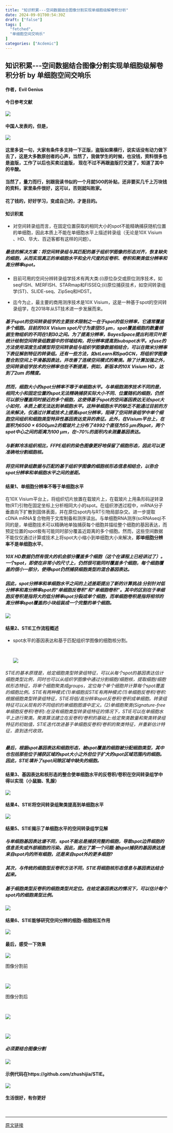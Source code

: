 ```yaml
---
title: "知识积累---空间数据结合图像分割实现单细胞级解卷积分析"
date: 2024-09-01T00:54:39Z
draft: ["false"]
tags: [
  "fetched",
  "单细胞空间交响乐"
]
categories: ["Acdemic"]
---
```

知识积累---空间数据结合图像分割实现单细胞级解卷积分析 by 单细胞空间交响乐
------
<div><h4>作者，Evil Genius</h4><h4>今日参考文献</h4><p><img data-imgfileid="100009046" data-ratio="0.5254010695187166" data-src="https://mmbiz.qpic.cn/mmbiz_jpg/srXAibe95Mmmib1unZbs7Yk3iakIrKjntjk5RkTpSoRBAxOicwicicvqwIV7Hy1jmVmY2e1SNSDnhQHQ4NY5hny8GbZQ/640?wx_fmt=other&amp;from=appmsg" data-type="other" data-w="748" src="https://mmbiz.qpic.cn/mmbiz_jpg/srXAibe95Mmmib1unZbs7Yk3iakIrKjntjk5RkTpSoRBAxOicwicicvqwIV7Hy1jmVmY2e1SNSDnhQHQ4NY5hny8GbZQ/640?wx_fmt=other&amp;from=appmsg"></p><h4>中国人发表的，但是，</h4><p><img data-imgfileid="100009045" data-ratio="0.07976653696498054" data-src="https://mmbiz.qpic.cn/mmbiz_jpg/srXAibe95Mmmib1unZbs7Yk3iakIrKjntjkleozib0f19N8Z93d5YC7GwCp4vQP2dAicXJ799EBHicp8apsU5hZcxicLA/640?wx_fmt=other&amp;from=appmsg" data-type="other" data-w="1028" src="https://mmbiz.qpic.cn/mmbiz_jpg/srXAibe95Mmmib1unZbs7Yk3iakIrKjntjkleozib0f19N8Z93d5YC7GwCp4vQP2dAicXJ799EBHicp8apsU5hZcxicLA/640?wx_fmt=other&amp;from=appmsg"></p><h4>这里多说一句，大家有条件多支持一下正版，盗版如果横行，说实话没有动力做下去了，这是大多数原创者的心声，当然了，我做学生的时候，也没钱，资料很多也是盗版，工作了以后也买卖过盗版， 现在不过不再跟盗版打交道了，知道了其中的辛酸。</h4><h4>当然了，量力而行，别跟我读书似的一个月就500的补贴，还非要买几千上万块钱的资料，家里条件很好，这可以，否则就叫败家。</h4><h4><span>花了钱的，好好学习，变成自己的，才是目的。</span></h4><h4>知识积累</h4><ul><li><p>对空间转录组而言，<span>在固定位置获取的相同大小的spot不能精确捕获随机位置的单细胞，因此本质上不能在单细胞水平上描述转录组（无论是10X Visium 、HD、华大、百迈客都有这样的问题）。</span></p></li></ul><h5>最佳的解决方案：<span>将空间转录组与其匹配的基于组织学图像的形态对齐</span>，恢复缺失的细胞，从而实现真正的单细胞水平和全片尺度的反卷积、卷积和聚类低分辨率和高分辨率spot。</h5><ul><li><p>目前可用的空间分辨转录组学技术有两大类:(i)原位杂交或原位测序技术，如seqFISH、MERFISH、STARmap和FISSEQ;(ii)原位捕获技术，如空间转录组学(ST)、SLIDE-seq、ZipSeq和HDST。</p></li><li><p>迄今为止，最主要的商用测序技术是10X Visium，这是一种基于spot的空间转录组学，在2018年从ST技术进一步发展而来。</p></li></ul><h5>基于spot的空间转录组学的主要技术限制之一在于spot的低分辨率，它通常覆盖多个细胞。目前的10X Visium spot尺寸为直径55 μm，spot覆盖细胞的数量根据生物组织的不同在1到30之间。为了提高分辨率，BayesSpace提出利用贝叶斯统计绘制空间转录组数据中的邻域结构，将分辨率提高到subspot水平。xfuse的方法使用深度生成模型将空间转录组与组织学图像数据相结合，可以在微米分辨率下表征解剖特征的转录组。还有一些方法，如stLearn和SpaGCN，将组织学图像整合到空间上平滑基因表达，并改善了连续空间模式的聚类。除了计算加强之外，空间转录组学技术的分辨率也在不断提高，例如，新版本的10X Visium HD，达到了2um 的精度。</h5><h5>然而，细胞大小的spot分辨率不等于单细胞水平。与单细胞测序技术不同的是，相同大小和固定位置的spot无法精确捕获实际大小不同、位置随机的细胞，仍然可以部分覆盖同时接近的多个细胞，<span>这使得基于spot的空间基因表达无论spot大小如何，本质上都无法达到单细胞水平。</span>这种单细胞水平的缺乏不能通过目前的方法来解决，仅通过计算或技术上提高spot分辨率，阻碍了空间转录组学中单个细胞空间组织和细胞类型特异性基因表达变异的表征。此外，在Visium平台上，在面积为6500 × 6500μm<span>2</span>的载玻片上分布了4992个直径为55 μm的spot，两个spot中心之间的距离为100 μm，<span>在~70%的面积内未测量基因表达。</span></h5><h5>与新鲜冷冻组织相比，FFPE组织的染色图像更好地保留了细胞形态，因此可以更准确地分割细胞核。</h5><h5>将<span>空间转录组数据与匹配的基于组织学图像的细胞核形态信息相结合，以弥合spot分辨率和单细胞水平之间的差距。</span></h5><h4>结果1、<span>单细胞分辨率不等于单细胞水平</span></h4><p>在10X Visium平台上，将组织切片放置在载玻片上，在载玻片上用条形码逆转录物(RT)引物在固定坐标上分析相同大小的spot。在组织渗透过程中，mRNA分子垂直向下扩散到固体表面，并在原位spot内与RT引物局部杂交。进一步提取cDNA mRNA复合物用于文库制备和测序读出。与单细胞RNA测序(scRNAseq)不同的是，单细胞技术可以精确地单独捕获每个细胞并描绘整个细胞的基因表达，而预定位置的spot极有可能同时部分覆盖近距离的多个细胞。然而，这些空间数据不能仅仅通过计算或技术上将spot大小缩小到单细胞大小来解决，<strong><span>即单细胞分辨率不是单细胞水平</span></strong>。</p><h5><span>10X HD数据仍然有很大的机会部分覆盖多个细胞（这个在课程上已经讲过了）。一个spot，即使在非常小的尺寸上，仍然很可能同时覆盖多个细胞，每个细胞覆盖的很小一部分，使得spot仍然捕获细胞类型的混合基因表达。</span></h5><h5>因此，spot分辨率和单细胞水平之间的上述差距提出了新的计算挑战:分别针对低分辨率和高分辨率spot的“单细胞反卷积”和“单细胞卷积”。其中的区别在于<span>单细胞反卷积是指将大的低分辨率spot分裂成单个细胞，而单细胞卷积是指将相邻的高分辨率spot覆盖的小块组装成一个完整的单个细胞。</span></h5><p><img data-imgfileid="100009047" data-ratio="0.8156638013371538" data-src="https://mmbiz.qpic.cn/mmbiz_jpg/srXAibe95Mmmib1unZbs7Yk3iakIrKjntjkibQnG8VSJe2oxvV2BDWfUY7SlUNJdTuf8SYSIiaJt4K5aguET7rmCklQ/640?wx_fmt=other&amp;from=appmsg" data-type="other" data-w="1047" src="https://mmbiz.qpic.cn/mmbiz_jpg/srXAibe95Mmmib1unZbs7Yk3iakIrKjntjkibQnG8VSJe2oxvV2BDWfUY7SlUNJdTuf8SYSIiaJt4K5aguET7rmCklQ/640?wx_fmt=other&amp;from=appmsg"></p><h4>结果2、STIE工作流程概述</h4><ul><li><p>spot水平的基因表达和基于匹配组织学图像的细胞核分割。</p><p><br></p><p><img data-imgfileid="100009048" data-ratio="0.9546296296296296" data-src="https://mmbiz.qpic.cn/mmbiz_jpg/srXAibe95Mmmib1unZbs7Yk3iakIrKjntjkQ3DemND7PiaXkmKtywrSbZ8IgC0GPY2TgxF1azHdbO6XcSs2N5cJ2Sg/640?wx_fmt=other&amp;from=appmsg" data-type="other" data-w="1080" src="https://mmbiz.qpic.cn/mmbiz_jpg/srXAibe95Mmmib1unZbs7Yk3iakIrKjntjkQ3DemND7PiaXkmKtywrSbZ8IgC0GPY2TgxF1azHdbO6XcSs2N5cJ2Sg/640?wx_fmt=other&amp;from=appmsg"></p></li></ul><h6>STIE的基本原理是，给定细胞类型转录组特征，可以从每个spot的基因表达估计细胞类型比例，同时也可以从组织学图像中通过分割细胞/细胞核，提取细胞/细胞核形态特征，将单个细胞聚类成groups，定位每个单个细胞并计算每个spot覆盖的细胞比例。STIE有两种模式:(1)单细胞反STIE有两种模式:(1)单细胞反卷积/卷积:根据细胞类型转录组特征，STIE将低/高分辨率spot反卷积/卷积成单细胞。转录组特征可以从现有的不同组织的单细胞图谱中定义。(2)单细胞聚类(Signature-free 单细胞反卷积/卷积):在没有细胞类型转录组特征的情况下，STIE可以在单细胞水平上进行聚类。聚类算法建立在反卷积/卷积的基础上:给定聚类数量和聚类转录组特征的初始值，STIE迭代改进基于单细胞反卷积/卷积的聚类特征，并重新估计特征，直到迭代收敛。</h6><h5>最后，根据<span>spot基因表达和细胞形态</span>，被spot覆盖的细胞被分配细胞类型，其中也包括那些位于捕获区域的spot大小之外但位于扩大的spot区域范围内的细胞。因此，<span>STIE填补了spot间隙区域中缺失的细胞。</span></h5><h4>结果3、基因表达和核形态的整合使单细胞水平的反卷积/卷积在空间转录组学中得以实现（小鼠脑、乳腺）</h4><p><img data-imgfileid="100009049" data-ratio="1.1962962962962962" data-src="https://mmbiz.qpic.cn/mmbiz_jpg/srXAibe95Mmmib1unZbs7Yk3iakIrKjntjkEtwbJrmK7ysF527ozhKQJxO8pSmrzglVcn0KQowdiaPmUsmUNsuknSw/640?wx_fmt=other&amp;from=appmsg" data-type="other" data-w="1080" src="https://mmbiz.qpic.cn/mmbiz_jpg/srXAibe95Mmmib1unZbs7Yk3iakIrKjntjkEtwbJrmK7ysF527ozhKQJxO8pSmrzglVcn0KQowdiaPmUsmUNsuknSw/640?wx_fmt=other&amp;from=appmsg"></p><h4>结果4、STIE将空间转录组聚类提高到单细胞水平</h4><p><img data-imgfileid="100009052" data-ratio="0.8537037037037037" data-src="https://mmbiz.qpic.cn/mmbiz_jpg/srXAibe95Mmmib1unZbs7Yk3iakIrKjntjkjAlYhjJpgWBP6s6xa4PzCyuTyia4p89nIjeVe5icoLHCVxfLicsHCkUdw/640?wx_fmt=other&amp;from=appmsg" data-type="other" data-w="1080" src="https://mmbiz.qpic.cn/mmbiz_jpg/srXAibe95Mmmib1unZbs7Yk3iakIrKjntjkjAlYhjJpgWBP6s6xa4PzCyuTyia4p89nIjeVe5icoLHCVxfLicsHCkUdw/640?wx_fmt=other&amp;from=appmsg"></p><h4>结果5、STIE揭示了单细胞水平的空间转录组学见解</h4><h5>与单细胞基因表达谱不同，spot不能总是捕获完整的细胞，导致spot边界细胞的信息丢失或外部细胞的污染。因此，提出了第一个问题:被spot捕获的基因表达是来自spot内的所有细胞，还是来自spot外的更多细胞?</h5><h5>其次，与传统的细胞型反卷积方法不同，STIE将细胞核形态信息与基因表达结合起来。</h5><h5>基于细胞类型反卷积的细胞类型共定位。在给定基因表达的情况下，可以估计每个spot内的细胞类型比例。</h5><p><img data-imgfileid="100009050" data-ratio="0.6833333333333333" data-src="https://mmbiz.qpic.cn/mmbiz_jpg/srXAibe95Mmmib1unZbs7Yk3iakIrKjntjk2r2lcr3N1S6iaFYOMVHumPI2x0oeicBsj9geOR9kg1wEat4DYtwyHaWw/640?wx_fmt=other&amp;from=appmsg" data-type="other" data-w="1080" src="https://mmbiz.qpic.cn/mmbiz_jpg/srXAibe95Mmmib1unZbs7Yk3iakIrKjntjk2r2lcr3N1S6iaFYOMVHumPI2x0oeicBsj9geOR9kg1wEat4DYtwyHaWw/640?wx_fmt=other&amp;from=appmsg"></p><h4>结果6、STIE能够研究空间分辨的细胞-细胞相互作用</h4><p><img data-imgfileid="100009051" data-ratio="0.7518518518518519" data-src="https://mmbiz.qpic.cn/mmbiz_jpg/srXAibe95Mmmib1unZbs7Yk3iakIrKjntjkrEclOOqwpGWX0kk1xcQASffLYaCXDAjJ646dv4ZK9jkLCxJr3KicXzg/640?wx_fmt=other&amp;from=appmsg" data-type="other" data-w="1080" src="https://mmbiz.qpic.cn/mmbiz_jpg/srXAibe95Mmmib1unZbs7Yk3iakIrKjntjkrEclOOqwpGWX0kk1xcQASffLYaCXDAjJ646dv4ZK9jkLCxJr3KicXzg/640?wx_fmt=other&amp;from=appmsg"></p><h4>最后，感受一下效果</h4><p><img data-imgfileid="100009053" data-ratio="0.812037037037037" data-src="https://mmbiz.qpic.cn/mmbiz_jpg/srXAibe95Mmmib1unZbs7Yk3iakIrKjntjkWpUPG2c07WJ0Svcaq0qIyCTE9VwWY6yNYBMibRMcUlicwZZicRNjeKBog/640?wx_fmt=other&amp;from=appmsg" data-type="other" data-w="1080" src="https://mmbiz.qpic.cn/mmbiz_jpg/srXAibe95Mmmib1unZbs7Yk3iakIrKjntjkWpUPG2c07WJ0Svcaq0qIyCTE9VwWY6yNYBMibRMcUlicwZZicRNjeKBog/640?wx_fmt=other&amp;from=appmsg"></p><p><span>图像分割前</span></p><p><br></p><p><img data-imgfileid="100009054" data-ratio="0.812037037037037" data-src="https://mmbiz.qpic.cn/mmbiz_jpg/srXAibe95Mmmib1unZbs7Yk3iakIrKjntjkr99b6t5FpWqGAiceQ1RibsrUaEg4xBQ7yKRsXXMbuO9D2iaebibzQYL5mw/640?wx_fmt=other&amp;from=appmsg" data-type="other" data-w="1080" src="https://mmbiz.qpic.cn/mmbiz_jpg/srXAibe95Mmmib1unZbs7Yk3iakIrKjntjkr99b6t5FpWqGAiceQ1RibsrUaEg4xBQ7yKRsXXMbuO9D2iaebibzQYL5mw/640?wx_fmt=other&amp;from=appmsg"></p><p><span>图像分割后</span></p><p><br></p><p><img data-imgfileid="100009055" data-ratio="0.6766917293233082" data-src="https://mmbiz.qpic.cn/mmbiz_jpg/srXAibe95Mmmib1unZbs7Yk3iakIrKjntjkqOXZtS4neWVFp7SRLPqm9lRt5AfIJPpUnfl0MwMqIvYMVVAwPtugZg/640?wx_fmt=other&amp;from=appmsg" data-type="other" data-w="665" src="https://mmbiz.qpic.cn/mmbiz_jpg/srXAibe95Mmmib1unZbs7Yk3iakIrKjntjkqOXZtS4neWVFp7SRLPqm9lRt5AfIJPpUnfl0MwMqIvYMVVAwPtugZg/640?wx_fmt=other&amp;from=appmsg"></p><p><br></p><p><img data-imgfileid="100009056" data-ratio="1.1698956780923995" data-src="https://mmbiz.qpic.cn/mmbiz_jpg/srXAibe95Mmmib1unZbs7Yk3iakIrKjntjkpnwE1CABbKWakwurr4vRJgcox2n6fMyNFv3XhhkUwQHgXuXvwqBYwg/640?wx_fmt=other&amp;from=appmsg" data-type="other" data-w="671" src="https://mmbiz.qpic.cn/mmbiz_jpg/srXAibe95Mmmib1unZbs7Yk3iakIrKjntjkpnwE1CABbKWakwurr4vRJgcox2n6fMyNFv3XhhkUwQHgXuXvwqBYwg/640?wx_fmt=other&amp;from=appmsg"></p><h5>必须要结合图像分割</h5><p><img data-imgfileid="100009057" data-ratio="0.4148148148148148" data-src="https://mmbiz.qpic.cn/mmbiz_jpg/srXAibe95Mmmib1unZbs7Yk3iakIrKjntjkt2nzJWUb0A3xKXV13PgA5raPWkKdxHHzOyO0f2sgqJQukOcwWoqd6g/640?wx_fmt=other&amp;from=appmsg" data-type="other" data-w="1080" src="https://mmbiz.qpic.cn/mmbiz_jpg/srXAibe95Mmmib1unZbs7Yk3iakIrKjntjkt2nzJWUb0A3xKXV13PgA5raPWkKdxHHzOyO0f2sgqJQukOcwWoqd6g/640?wx_fmt=other&amp;from=appmsg"></p><h4>示例代码在https://github.com/zhushijia/STIE。</h4><p><img data-imgfileid="100009058" data-ratio="0.3333333333333333" data-src="https://mmbiz.qpic.cn/mmbiz_jpg/srXAibe95Mmmib1unZbs7Yk3iakIrKjntjkdfd6lSic2wUeOQiaNRs4nNUod9gndicqAIpCNkUfSRqzwmYO0gEL5O3tw/640?wx_fmt=other&amp;from=appmsg" data-type="other" data-w="1080" src="https://mmbiz.qpic.cn/mmbiz_jpg/srXAibe95Mmmib1unZbs7Yk3iakIrKjntjkdfd6lSic2wUeOQiaNRs4nNUod9gndicqAIpCNkUfSRqzwmYO0gEL5O3tw/640?wx_fmt=other&amp;from=appmsg"></p><h4>生活很好，有你更好</h4><p><br></p><p><mp-style-type data-value="3"></mp-style-type></p></div>  
<hr>
<a href="https://mp.weixin.qq.com/s/45BxeCbATEUf2QfSu-trcw",target="_blank" rel="noopener noreferrer">原文链接</a>
